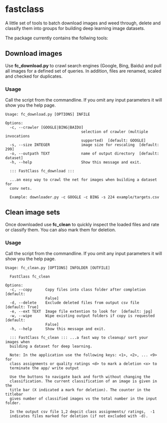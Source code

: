 # fastclass
A little set of tools to batch download images and weed through, delete and
classify them into groups for building deep learning image datasets.

The package currently contains the follwing tools:  

## Download images 

Use **fc_download.py** to crawl search engines (Google, Bing, Baidu) and pull all images for
a defined set of queries. In addition, files are renamed, scaled and checked
for duplicates.

### Usage
Call the script from the commandline. If you omit any input parameters it 
will show you the help page.

```
Usage: fc_download.py [OPTIONS] INFILE

Options:
  -c, --crawler [GOOGLE|BING|BAIDU]
                                  selection of crawler (multiple invocations
                                  supported)  [default: GOOGLE]
  -s, --size INTEGER              image size for rescaling  [default: 299]
  -o, --outpath TEXT              name of output directory  [default: dataset]
  -h, --help                      Show this message and exit.

  ::: FastClass fc_download :::

  ...an easy way to crawl the net for images when building a dataset for
  conv nets.

  Example: downloader.py -c GOOGLE -c BING -s 224 example/targets.csv
```

## Clean image sets

Once downloaded use **fc_clean** to quickly inspect the loaded files and rate or
classify them. You can also mark them for deletion.

### Usage
Call the script from the commandline. If you omit any input parameters it
will show you the help page.

```
Usage: fc_clean.py [OPTIONS] INFOLDER [OUTFILE]

  FastClass fc_clean

Options:
  -c, --copy      Copy files into class folder after completion  [default:
                  False]
  -d, --delete    Exclude deleted files from output csv file  [default: True]
  -e, --ext TEXT  Image file extention to look for  [default: jpg]
  -w, --wipe      Wipe existing output folders if copy is requested  [default:
                  False]
  -h, --help      Show this message and exit.

  ::: FastClass fc_clean ::: ...a fast way to cleanup/ sort your images when
  building a dataset for deep learning.

  Note: In the application use the following keys: <1>, <2>, ... <9> for
  class assignments or quality ratings <d> to mark a deletion <x> to
  terminate the app/ write output

  Use the buttons to navigate back and forth without changing the
  classification. The current classification of an image is given in the
  title bar (X indicated a mark for deletion). The counter in the titlebar
  gives number of classified images vs the total number in the input folder.

  In the output csv file 1,2 depcit class assignments/ ratings,  -1
  indicates files marked for deletion (if not excluded with -d).
```



